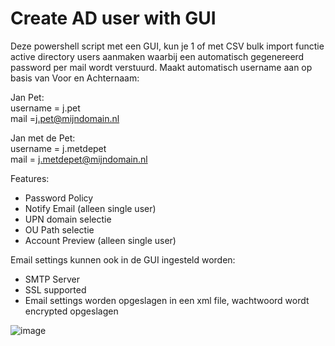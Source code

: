 # Create AD user with GUI
Deze powershell script met een GUI, kun je 1 of met CSV bulk import functie active directory users aanmaken waarbij een automatisch gegenereerd password per mail wordt verstuurd.
Maakt automatisch username aan op basis van Voor en Achternaam:

Jan Pet:<br>
username = j.pet<br>
mail =j.pet@mijndomain.nl

Jan met de Pet:<br>
username = j.metdepet<br>
mail = j.metdepet@mijndomain.nl

Features: 
- Password Policy
- Notify Email (alleen single user)
- UPN domain selectie
- OU Path selectie
- Account Preview (alleen single user)

Email settings kunnen ook in de GUI ingesteld worden:
- SMTP Server 
- SSL supported
- Email settings worden opgeslagen in een xml file, wachtwoord wordt encrypted opgeslagen

![image](https://github.com/user-attachments/assets/e6259e14-379f-4cd7-a1d7-a1477c246855)
